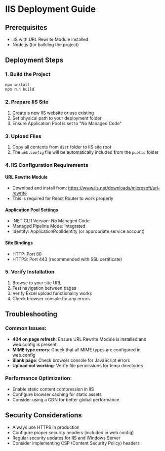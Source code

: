# IIS Deployment Guide

## Prerequisites
- IIS with URL Rewrite Module installed
- Node.js (for building the project)

## Deployment Steps

### 1. Build the Project
```bash
npm install
npm run build
```

### 2. Prepare IIS Site
1. Create a new IIS website or use existing
2. Set physical path to your deployment folder
3. Ensure Application Pool is set to "No Managed Code"

### 3. Upload Files
1. Copy all contents from `dist` folder to IIS site root
2. The `web.config` file will be automatically included from the `public` folder

### 4. IIS Configuration Requirements

#### URL Rewrite Module
- Download and install from: https://www.iis.net/downloads/microsoft/url-rewrite
- This is required for React Router to work properly

#### Application Pool Settings
- .NET CLR Version: No Managed Code
- Managed Pipeline Mode: Integrated
- Identity: ApplicationPoolIdentity (or appropriate service account)

#### Site Bindings
- HTTP: Port 80
- HTTPS: Port 443 (recommended with SSL certificate)

### 5. Verify Installation
1. Browse to your site URL
2. Test navigation between pages
3. Verify Excel upload functionality works
4. Check browser console for any errors

## Troubleshooting

### Common Issues:
- **404 on page refresh**: Ensure URL Rewrite Module is installed and web.config is present
- **MIME type errors**: Check that all MIME types are configured in web.config
- **Blank page**: Check browser console for JavaScript errors
- **Upload not working**: Verify file permissions for temp directories

### Performance Optimization:
- Enable static content compression in IIS
- Configure browser caching for static assets
- Consider using a CDN for better global performance

## Security Considerations
- Always use HTTPS in production
- Configure proper security headers (included in web.config)
- Regular security updates for IIS and Windows Server
- Consider implementing CSP (Content Security Policy) headers